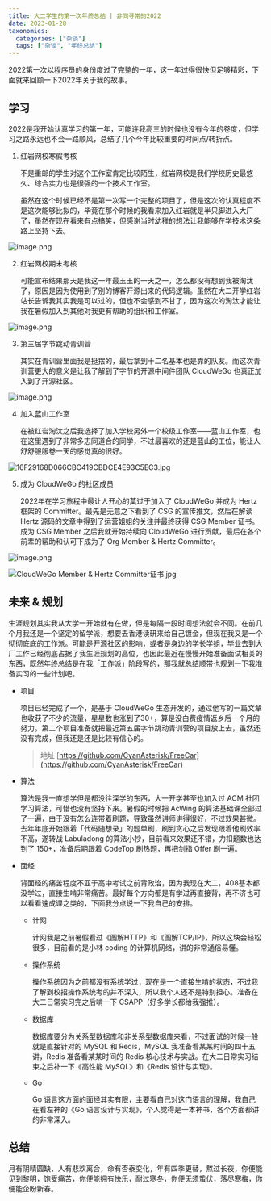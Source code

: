 ```yaml
---
title: 大二学生的第一次年终总结 | 非同寻常的2022
date: 2023-01-28
taxonomies:
  categories: ["杂谈"]
  tags: ["杂谈", "年终总结"]
---
```


2022第一次以程序员的身份度过了完整的一年，这一年过得很快但足够精彩，下面就来回顾一下2022年关于我的故事。

## 学习

2022是我开始认真学习的第一年，可能连我高三的时候也没有今年的卷度，但学习之路永远也不会一路顺风，总结了几个今年比较重要的时间点/转折点。

1. 红岩网校寒假考核

   不是重邮的学生对这个工作室肯定比较陌生，红岩网校是我们学校历史最悠久、综合实力也是很强的一个技术工作室。

   虽然在这个时候已经不是第一次写一个完整的项目了，但是这次的认真程度不是这次能够比拟的，毕竟在那个时候的我看来加入红岩就是半只脚进入大厂了，虽然在现在看来有点搞笑，但感谢当时幼稚的想法让我能够在学技术这条路上坚持下去。

![image.png](https://picture.lanlance.cn/i/2023/08/10/64d47ad39f771.png)


2. 红岩网校期末考核

   可能宣布结果那天是我这一年最玉玉的一天之一，怎么都没有想到我被淘汰了，原因是因为使用到了别的博客开源出来的代码逻辑。虽然在大二开学红岩站长告诉我其实我是可以过的，但也不会感到不甘了，因为这次的淘汰才能让我在暑假加入到其他对我更有帮助的组织和工作室。

![image.png](https://picture.lanlance.cn/i/2023/08/10/64d47ae5414da.png)


3. 第三届字节跳动青训营

   其实在青训营里面我是挺摆的，最后拿到十二名基本也是靠的队友。而这次青训营更大的意义是让我了解到了字节的开源中间件团队 CloudWeGo 也真正加入到了开源社区。

![image.png](https://picture.lanlance.cn/i/2023/08/10/64d47b07805da.png)

4. 加入蓝山工作室

   在被红岩淘汰之后我选择了加入学校另外一个校级工作室——蓝山工作室，也在这里遇到了非常多志同道合的同学，不过最喜欢的还是蓝山的工位，能让人舒舒服服卷一天的感觉真的很好。


![16F29168D066CBC419CBDCE4E93C5EC3.jpg](https://picture.lanlance.cn/i/2023/08/10/64d47bad300b3.png)

5. 成为 CloudWeGo 的社区成员

   2022年在学习旅程中最让人开心的莫过于加入了 CloudWeGo 并成为 Hertz 框架的 Committer。最先是无意之下看到了 CSG 的宣传推文，然后在解读 Hertz 源码的文章中得到了运营姐姐的关注并最终获得 CSG Member 证书。成为 CSG Member 之后我就开始持续向 CloudWeGo 进行贡献，最后在各个前辈的帮助和认可下成为了 Org Member & Hertz Committer。


![image.png](https://picture.lanlance.cn/i/2023/08/10/64d47be2b9f76.png)



![CloudWeGo Member & Hertz Committer证书.jpg](https://picture.lanlance.cn/i/2023/08/10/64d47bfde9ebc.png)

## 未来 & 规划

生涯规划其实我从大学一开始就有在做，但是每隔一段时间想法就会不同。在前几个月我还是一个坚定的留学派，想要去香港读研来给自己镀金，但现在我又是一个彻彻底底的工作派。可能是开源社区的影响，或者是身边的学长学姐，毕业去到大厂工作已经彻底占据了我生涯规划的高位，也因此最近在慢慢开始准备面试相关的东西，既然年终总结是在我「工作派」阶段写的，那我就总结顺带也规划一下我准备实习的一些计划吧。

- 项目

  项目已经完成了一个，是基于 CloudWeGo 生态开发的，通过他写的一篇文章也收获了不少的流量，星星数也涨到了30+，算是没白费疫情返乡后一个月的努力。第二个项目准备就把最近第五届字节跳动青训营的项目放上去，虽然还没有完成，但我还是还是比较有信心的。
  > 地址 [https://github.com/CyanAsterisk/FreeCar](https://github.com/CyanAsterisk/FreeCar)

- 算法

  算法是我一直想学但是都没往深学的东西，大一开学甚至也加入过 ACM 社团学习算法，可惜也没有坚持下来。暑假的时候把 AcWing 的算法基础课全部过了一遍，由于没有怎么连带着刷题，导致虽然讲师讲得很好，不过效果甚微。去年年底开始跟着「代码随想录」的题单刷，刷到贪心之后发现跟着他刷效率不高，遂转战 Labuladong 的算法小抄，目前看来效果还不错，力扣题数也达到了 150+，准备后期跟着 CodeTop 刷热题，再把剑指 Offer 刷一遍。

- 面经

  背面经的痛苦程度不亚于高中考试之前背政治，因为我现在大二，408基本都没学过，直接生啃非常痛苦。最好每个方向都是有学过再直接背，再不济也可以看看速成课之类的，下面我分点说一下我自己的安排。

    - 计网

      计网我是之前暑假看过《图解HTTP》和《图解TCP/IP》，所以这块会轻松很多，目前看的是小林 coding 的计算机网络，讲的非常通俗易懂。

    - 操作系统

      操作系统因为之前都没有系统学过，现在是一个直接生啃的状态，不过我了解到校招操作系统考的并不深入，所以我个人还不是特别担心。准备在大二日常实习完之后啃一下 CSAPP（好多学长都给我强推）。

    - 数据库

      数据库要分为关系型数据库和非关系型数据库来看，不过面试的时候一般就是直接针对的 MySQL 和 Redis，MySQL 我准备看某某时间的四十五讲，Redis 准备看某某时间的 Redis 核心技术与实战。在大二日常实习结束之后补一下《高性能 MySQL》和《Redis 设计与实现》。

    - Go

      Go 语言这方面的面经其实有限，主要看自己对这门语言的理解，我自己在看左神的《Go 语言设计与实现》，个人觉得是一本神书，各个方面都讲的非常深入。

## 总结

月有阴晴圆缺，人有悲欢离合，命有否泰变化，年有四季更替，熬过长夜，你便能见到黎明，饱受痛苦，你便能拥有快乐，耐过寒冬，你便无须蛰伏，落尽寒梅，你便能企盼新春。
